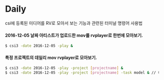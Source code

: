 # Daily
csi에 등록된 미디어를 RV로 모아서 보는 기능과 관련된 터미널 명령어 사용법

#### 2016-12-05 날짜 아티스트가 업로드한 mov를 rvplayer로 한번에 모아보기.

```bash
$ csi3 -date 2016-12-05 -play &
```

#### 특정 프로젝트의 데일리 mov rvplayer로 모아보기.

```bash
$ csi3 -date 2016-12-05 -play -project [projectname] &
$ csi3 -date 2016-12-05 -play -project [projectname] -task model & // 해당 프로젝트의 model 테스크만 보기
```